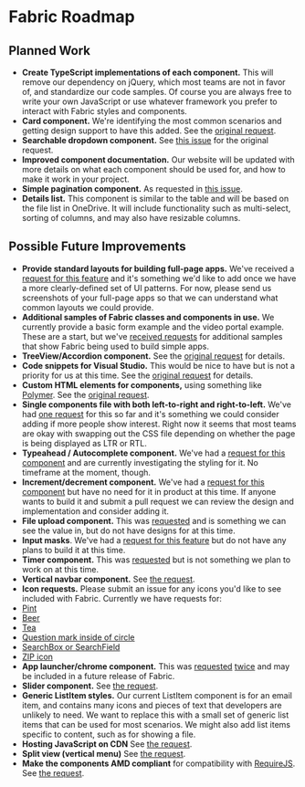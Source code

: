 # Fabric Roadmap

## Planned Work
- **Create TypeScript implementations of each component.** This will remove our dependency on jQuery, which most teams are not in favor of, and standardize our code samples. Of course you are always free to write your own JavaScript or use whatever framework you prefer to interact with Fabric styles and components.
- **Card component.** We're identifying the most common scenarios and getting design support to have this added. See the [original request](https://github.com/OfficeDev/Office-UI-Fabric/issues/152).
- **Searchable dropdown component.** See [this issue](https://github.com/OfficeDev/Office-UI-Fabric/issues/130) for the original request.
- **Improved component documentation.** Our website will be updated with more details on what each component should be used for, and how to make it work in your project.
- **Simple pagination component.** As requested in [this issue](https://github.com/OfficeDev/Office-UI-Fabric/issues/131).
- **Details list.** This component is similar to the table and will be based on the file list in OneDrive. It will include functionality such as multi-select, sorting of columns, and may also have resizable columns.

## Possible Future Improvements
- **Provide standard layouts for building full-page apps.** We've received a [request for this feature](https://github.com/OfficeDev/Office-UI-Fabric/issues/284) and it's something we'd like to add once we have a more clearly-defined set of UI patterns. For now, please send us screenshots of your full-page apps so that we can understand what common layouts we could provide.
- **Additional samples of Fabric classes and components in use.** We currently provide a basic form example and the video portal example. These are a start, but we've [received requests](https://github.com/OfficeDev/Office-UI-Fabric/issues/301#issuecomment-184346264) for additional samples that show Fabric being used to build simple apps.
- **TreeView/Accordion component.** See the [original request](https://github.com/OfficeDev/Office-UI-Fabric/issues/238) for details.
- **Code snippets for Visual Studio.** This would be nice to have but is not a priority for us at this time. See the [original request](https://github.com/OfficeDev/Office-UI-Fabric/issues/233) for details.
- **Custom HTML elements for components,** using something like [Polymer](https://www.polymer-project.org/). See the [original request](https://github.com/OfficeDev/Office-UI-Fabric/issues/223).
- **Single components file with both left-to-right and right-to-left.** We've had [one request](https://github.com/OfficeDev/Office-UI-Fabric/issues/210) for this so far and it's something we could consider adding if more people show interest. Right now it seems that most teams are okay with swapping out the CSS file depending on whether the page is being displayed as LTR or RTL.
- **Typeahead / Autocomplete component.** We've had a [request for this component](https://github.com/OfficeDev/Office-UI-Fabric/issues/504) and are currently investigating the styling for it. No timeframe at the moment, though.
- **Increment/decrement component.** We've had a [request for this component](https://github.com/OfficeDev/Office-UI-Fabric/issues/196) but have no need for it in product at this time. If anyone wants to build it and submit a pull request we can review the design and implementation and consider adding it.
- **File upload component.** This was [requested](https://github.com/OfficeDev/Office-UI-Fabric/issues/134) and is something we can see the value in, but do not have designs for at this time.
- **Input masks**. We've had a [request for this feature](https://github.com/OfficeDev/Office-UI-Fabric/issues/133) but do not have any plans to build it at this time.
- **Timer component.** This was [requested](https://github.com/OfficeDev/Office-UI-Fabric/issues/132) but is not something we plan to work on at this time.
- **Vertical navbar component.** See [the request](https://github.com/OfficeDev/Office-UI-Fabric/issues/122).
- **Icon requests.** Please submit an issue for any icons you'd like to see included with Fabric. Currently we have requests for:
 - [Pint](https://github.com/OfficeDev/Office-UI-Fabric/issues/113)
 - [Beer](https://github.com/OfficeDev/Office-UI-Fabric/issues/113)
 - [Tea](https://github.com/OfficeDev/Office-UI-Fabric/issues/113)
 - [Question mark inside of circle](https://github.com/OfficeDev/Office-UI-Fabric/issues/494)
 - [SearchBox or SearchField](https://github.com/OfficeDev/Office-UI-Fabric/issues/648)
 - [ZIP icon](https://github.com/OfficeDev/office-ui-fabric/issues/655)
- **App launcher/chrome component.** This was [requested](https://github.com/OfficeDev/Office-UI-Fabric/issues/81) [twice](https://github.com/OfficeDev/Office-UI-Fabric/issues/407) and may be included in a future release of Fabric.
- **Slider component.** See [the request](https://github.com/OfficeDev/Office-UI-Fabric/issues/360).
- **Generic ListItem styles.** Our current ListItem component is for an email item, and contains many icons and pieces of text that developers are unlikely to need. We want to replace this with a small set of generic list items that can be used for most scenarios. We might also add list items specific to content, such as for showing a file.
- **Hosting JavaScript on CDN** See [the request](https://github.com/OfficeDev/Office-UI-Fabric/issues/496).
- **Split view (vertical menu)** See [the request](https://github.com/OfficeDev/Office-UI-Fabric/issues/405).
- **Make the components AMD compliant** for compatibility with [RequireJS](http://www.requirejs.org/). See [the request](https://github.com/OfficeDev/Office-UI-Fabric/issues/120).

